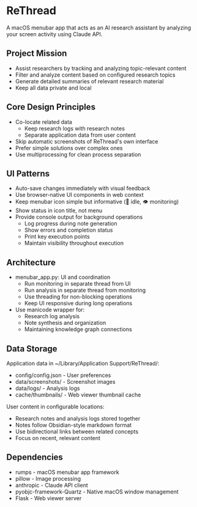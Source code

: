 # ReThread
A macOS menubar app that acts as an AI research assistant by analyzing your screen activity using Claude API.

## Project Mission
- Assist researchers by tracking and analyzing topic-relevant content
- Filter and analyze content based on configured research topics
- Generate detailed summaries of relevant research material
- Keep all data private and local

## Core Design Principles
- Co-locate related data
  - Keep research logs with research notes
  - Separate application data from user content
- Skip automatic screenshots of ReThread's own interface
- Prefer simple solutions over complex ones
- Use multiprocessing for clean process separation

## UI Patterns
- Auto-save changes immediately with visual feedback
- Use browser-native UI components in web context
- Keep menubar icon simple but informative (📸 idle, 👁️ monitoring)
- Show status in icon title, not menu
- Provide console output for background operations
  - Log progress during note generation
  - Show errors and completion status
  - Print key execution points
  - Maintain visibility throughout execution

## Architecture
- menubar_app.py: UI and coordination
  - Run monitoring in separate thread from UI
  - Run analysis in separate thread from monitoring
  - Use threading for non-blocking operations
  - Keep UI responsive during long operations
- Use manicode wrapper for:
  - Research log analysis
  - Note synthesis and organization
  - Maintaining knowledge graph connections

## Data Storage
Application data in ~/Library/Application Support/ReThread/:
- config/config.json - User preferences
- data/screenshots/ - Screenshot images
- data/logs/ - Analysis logs
- cache/thumbnails/ - Web viewer thumbnail cache

User content in configurable locations:
- Research notes and analysis logs stored together
- Notes follow Obsidian-style markdown format
- Use bidirectional links between related concepts
- Focus on recent, relevant content

## Dependencies
- rumps - macOS menubar app framework
- pillow - Image processing
- anthropic - Claude API client
- pyobjc-framework-Quartz - Native macOS window management
- Flask - Web viewer server
